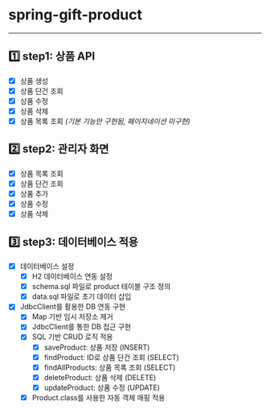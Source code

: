 # **spring-gift-product**

***

## 1️⃣ step1: 상품 API

- [x] 상품 생성
- [x] 상품 단건 조회
- [x] 상품 수정
- [x] 상품 삭제
- [x] 상품 목록 조회 *(기본 기능만 구현됨, 페이지네이션 미구현)*

## 2️⃣ step2: 관리자 화면

- [x] 상품 목록 조회
- [x] 상품 단건 조회
- [x] 상품 추가
- [x] 상품 수정
- [x] 상품 삭제

## 3️⃣ step3: 데이터베이스 적용

- [x] 데이터베이스 설정
    - [x] H2 데이터베이스 연동 설정
    - [x] schema.sql 파일로 product 테이블 구조 정의
    - [x] data.sql 파일로 초기 데이터 삽입
- [x] JdbcClient를 활용한 DB 연동 구현
    - [x] Map 기반 임시 저장소 제거
    - [x] JdbcClient를 통한 DB 접근 구현
    - [x] SQL 기반 CRUD 로직 적용
        - [x] saveProduct: 상품 저장 (INSERT)
        - [x] findProduct: ID로 상품 단건 조회 (SELECT)
        - [x] findAllProducts: 상품 목록 조회 (SELECT)
        - [x] deleteProduct: 상품 삭제 (DELETE)
        - [x] updateProduct: 상품 수정 (UPDATE)
    - [x] Product.class를 사용한 자동 객체 매핑 적용